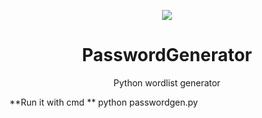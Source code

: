 <p align="center">
  <img src="https://media.discordapp.net/attachments/892236425209217054/892547687373758484/unknown.png">  
</p>

<h1 align="center">PasswordGenerator</h1>
<p align="center">
  Python wordlist generator
</p>

**Run it with cmd **
python passwordgen.py
